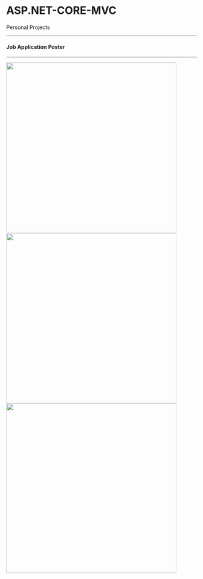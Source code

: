 # ASP.NET-CORE-MVC
Personal Projects
<hr>
<h4>Job Application Poster</h4>
<hr>
<div><img src="visual_Algorithm.JPG" width="450">	&nbsp;<img src="Visual%20Algorithm/visual_Algorithm2.JPG" width="450"></div>
<div><img src="Visual%20Algorithm/visual_Algorithm3.JPG" width="450"></div>
